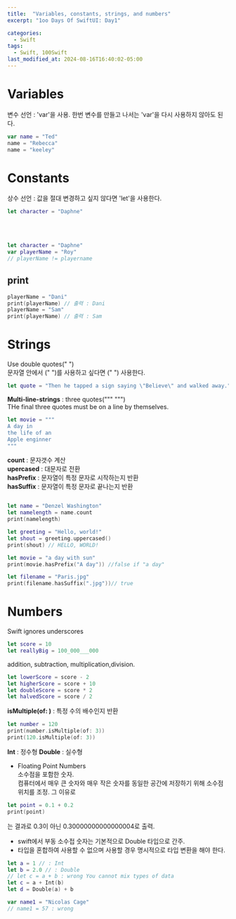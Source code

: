 ```yaml
---
title:  "Variables, constants, strings, and numbers"
excerpt: "1oo Days Of SwiftUI: Day1"

categories:
  - Swift
tags:
  - Swift, 100Swift
last_modified_at: 2024-08-16T16:40:02-05:00
---
```



# Variables
변수 선언 : 'var'을 사용. 한번 변수를 만들고 나서는 'var'을 다시 사용하지 않아도 된다.

```swift
var name = "Ted"
name = "Rebecca"
name = "keeley"
```

# Constants
상수 선언 : 값을 절대 변경하고 싶지 않다면 'let'을 사용한다.<br>
```swift
let character = "Daphne"
```

<br>
<br>

```swift
let character = "Daphne"
var playerName = "Roy" 
// playerName != playername
```

## print
```swift
playerName = "Dani"
print(playerName) // 출력 : Dani
playerName = "Sam"
print(playerName) // 출력 : Sam
```

# Strings
Use double quotes(" ")<br>
문자열 안에서 (" ")를 사용하고 싶다면 (\" \") 사용한다.
```swift
let quote = "Then he tapped a sign saying \"Believe\" and walked away."
```
**Multi-line-strings** : three quotes(""" """)<br>
THe final three quotes must be on a line by themselves.
```swift
let movie = """
A day in
the life of an
Apple enginner
"""
```


**count** : 문자갯수 계산<br>
**upercased** : 대문자로 전환<br>
**hasPrefix** : 문자열이 특정 문자로 시작하는지 반환<br>
**hasSuffix** : 문자열이 특정 문자로 끝나는지 반환<br>

```swift

let name = "Denzel Washington"
let namelength = name.count
print(namelength)

let greeting = "Hello, world!"
let shout = greeting.uppercased()
print(shout) // HELLO, WORLD!

let movie = "a day with sun"
print(movie.hasPrefix("A day")) //false if "a day"

let filename = "Paris.jpg"
print(filename.hasSuffix(".jpg"))// true
```
# Numbers

Swift ignores underscores

```swift
let score = 10
let reallyBig = 100_000___000 
```
addition, subtraction, multiplication,division.
```swift
let lowerScore = score - 2
let higherScore = score + 10
let doubleScore = score * 2
let halvedScore = score / 2
```

**isMultiple(of: )** : 특정 수의 배수인지 반환

```swift
let number = 120
print(number.isMultiple(of: 3))
print(120.isMultiple(of: 3))
```
**Int** : 정수형
**Double** : 실수형
* Floating Point Numbers<br>
소수점을 포함한 숫자.<br>
컴퓨터에서 매우 큰 숫자와 매우 작은 숫자를 동일한 공간에 저장하기 위해 소수점 위치를 조정.
그 이유로
```swift
let point = 0.1 + 0.2
print(point)
```
는 결과로 0.3이 아닌  0.30000000000000004로 출력.
<br>
- swift에서 부동 소수접 숫자는 기본적으로 Double 타입으로 간주.
- 타입을 혼합하여 사용할 수 없으며 사용할 경우 명시적으로 타입 변환을 해야 한다. 
```swift
let a = 1 // : Int
let b = 2.0 // : Double
// let c = a + b : wrong You cannot mix types of data
let c = a + Int(b)
let d = Double(a) + b
```

```swift
var name1 = "Nicolas Cage"
// name1 = 57 : wrong
```

